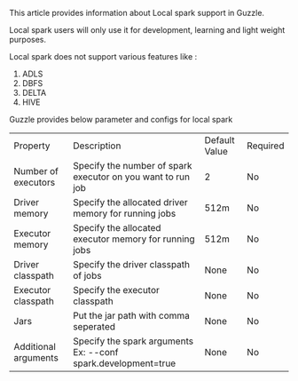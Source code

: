 
This article provides information about Local spark support in Guzzle.

Local spark users will only use it for development, learning and light weight purposes.

Local spark does not support various features like : 

1. ADLS
2. DBFS
3. DELTA
4. HIVE

Guzzle provides below parameter and configs for local spark

<table>
  <tr>
    <td>Property </td>
    <td>Description</td>
    <td>Default Value</td>
    <td>Required</td>
  </tr>
  <tr>
    <td>Number of executors</td>
    <td>Specify the number of spark executor on you want to run job</td>
    <td>2</td>
    <td>No</td>
  </tr>
  <tr>
    <td>Driver memory</td>
    <td>Specify the allocated driver memory for running jobs</td>
    <td>512m</td>
    <td>No</td>
  </tr>
  <tr>
    <td>Executor memory</td>
    <td>Specify the allocated executor memory for running jobs</td>
    <td>512m</td>
    <td>No</td>
  </tr>
  <tr>
    <td>Driver classpath</td>
    <td>Specify the driver classpath of jobs</td>
    <td>None</td>
    <td>No</td>
  </tr>
  <tr>
    <td>Executor classpath</td>
    <td>Specify the executor classpath</td>
    <td>None</td>
    <td>No</td>
  </tr>
  <tr>
    <td>Jars</td>
    <td>Put the jar path with comma seperated</td>
    <td>None</td>
    <td>No</td>
  </tr>
  <tr>
    <td>Additional arguments</td>
    <td>Specify the spark arguments<br/> 
    Ex: --conf spark.development=true</td>
    <td>None</td>
    <td>No</td>
  </tr>
</table>


